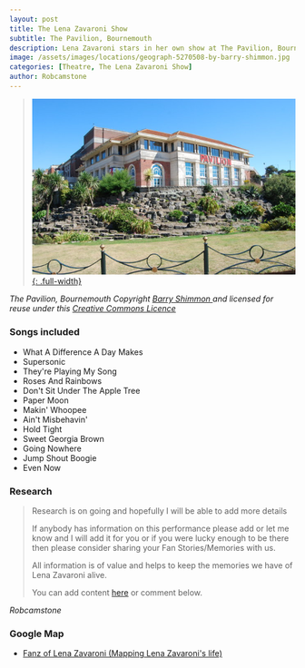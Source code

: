 ```yaml
---
layout: post
title: The Lena Zavaroni Show
subtitle: The Pavilion, Bournemouth
description: Lena Zavaroni stars in her own show at The Pavilion, Bournemouth.
image: /assets/images/locations/geograph-5270508-by-barry-shimmon.jpg
categories: [Theatre, The Lena Zavaroni Show]
author: Robcamstone
---
```


> [![](/assets/images/locations/geograph-5270508-by-barry-shimmon.jpg){: .full-width}](https://www.geograph.org.uk/photo/5270508)

<cite>The Pavilion, Bournemouth Copyright [Barry Shimmon ](https://www.geograph.org.uk/profile/20970) and licensed for reuse under this [Creative Commons Licence](http://creativecommons.org/licenses/by-sa/2.0/)</cite>

### Songs included
* What A Difference A Day Makes
* Supersonic
* They're Playing My Song
* Roses And Rainbows
* Don't Sit Under The Apple Tree
* Paper Moon
* Makin' Whoopee
* Ain't Misbehavin'
* Hold Tight
* Sweet Georgia Brown
* Going Nowhere
* Jump Shout Boogie
* Even Now

### Research
> Research is on going and hopefully I will be able to add more details
>
> If anybody has information on this performance please add or let me know and I will add it for you or if you were lucky enough to be there then please consider sharing your Fan Stories/Memories with us.
>
> All information is of value and helps to keep the memories we have of Lena Zavaroni alive.
>
> You can add content [here](https://github.com/FanzOfLenaZavaroni/fanzoflenazavaroni.github.io) or comment below.

<cite>Robcamstone</cite>

### Google Map
* [Fanz of Lena Zavaroni (Mapping Lena Zavaroni's life)](https://www.google.com/maps/d/u/0/viewer?mid=1D1D0ERV_FQMNb9XZzJ-J3yUlK8aI4vhI&hl=en&ll=50.71774129999999%2C-1.8749904000000015&z=19)

